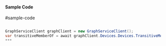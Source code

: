 #### Sample Code
#sample-code 

```C#

GraphServiceClient graphClient = new GraphServiceClient();
var transitiveMemberOf = await graphClient.Devices.Devices.TransitiveMemberOf.Request().GetAsync();
*** 

```